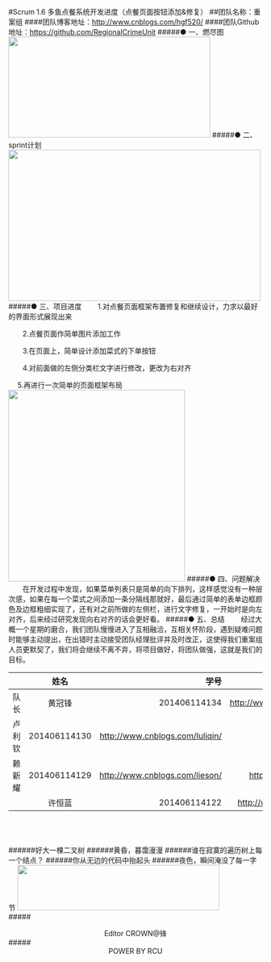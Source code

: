 #Scrum 1.6 多鱼点餐系统开发进度（点餐页面按钮添加&修复）
##团队名称：重案组
####团队博客地址：http://www.cnblogs.com/hgf520/
####团队Github地址：https://github.com/RegionalCrimeUnit
#####●  一、燃尽图
<img src="http://images2015.cnblogs.com/blog/808610/201611/808610-20161119162400545-2004489355.png" width = "400" height = "200" />
#####● 二、sprint计划
<img src="http://images2015.cnblogs.com/blog/808610/201611/808610-20161119162510638-1966546711.png" width = "500" height = "300" />
#####● 三、项目进度
　　1.对点餐页面框架布置修复和继续设计，力求以最好的界面形式展现出来

　　2.点餐页面作简单图片添加工作

　　3.在页面上，简单设计添加菜式的下单按钮

　　4.对前面做的左侧分类栏文字进行修改，更改为右对齐

　   5.再进行一次简单的页面框架布局
<img src="http://images2015.cnblogs.com/blog/808610/201611/808610-20161119163152138-2093329108.jpg" width = "350" height = "380" />
#####● 四、问题解决
　　在开发过程中发现，如果菜单列表只是简单的向下排列，这样感觉没有一种层次感，如果在每一个菜式之间添加一条分隔线那就好，最后通过简单的表单边框颜色及边框粗细实现了，还有对之前所做的左侧栏，进行文字修复，一开始时是向左对齐，后来经过研究发现向右对齐的话会更好看。
#####● 五、总结
　　经过大概一个星期的磨合，我们团队慢慢进入了互相融洽，互相关怀阶段，遇到疑难问题时能够主动提出，在出错时主动接受团队经理批评并及时改正，这使得我们重案组人员更默契了，我们将会继续不离不弃，将项目做好，将团队做强，这就是我们的目标。
<br />


||姓名|学号	|博客链接|	Github链接	|
| ------------- |:-------------:| -----:|-----:| -----:| 
队长|黄冠锋|201406114134|	http://www.cnblogs.com/hgf520/	 |https://github.com/crown999
 |卢利钦|201406114130|	http://www.cnblogs.com/luliqin/	|https://github.com/luliqin
 |赖新耀	|201406114129	|http://www.cnblogs.com/lieson/	|https://github.com/Laixinyao
	|许恒蓝		|201406114122	|	http://www.cnblogs.com/xhlbk/		|https://github.com/xuhenglan


<br /><br /><br />
######好大一棵二叉树
######黄昏，暮霭漫漫
######谁在寂寞的遍历树上每一个结点？
######你从无边的代码中抬起头
######夜色，瞬间淹没了每一字节 
<img src="http://images2015.cnblogs.com/blog/808610/201611/808610-20161117181926451-1189192432.gif" width = "400" height = "90" />
<br />
#####<center>Editor CROWN@锋</center >
#####<center>POWER BY RCU</center >

